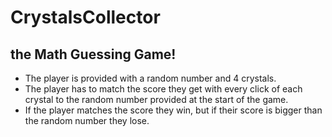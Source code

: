 # CrystalsCollector
## the Math Guessing Game!

* The player is provided with a random number and 4 crystals.
* The player has to match the score they get with every click of each crystal to the random number provided at the start of the game.
* If the player matches the score they win, but if their score is bigger than the random number they lose.